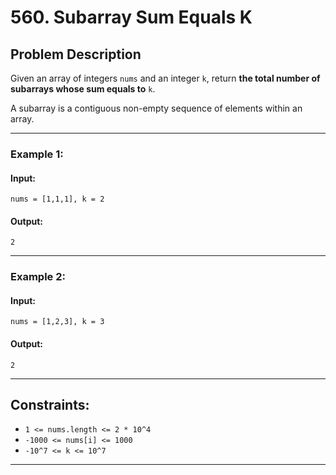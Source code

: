 # 560. Subarray Sum Equals K

## Problem Description

Given an array of integers `nums` and an integer `k`, return **the total number of subarrays whose sum equals to** `k`.

A subarray is a contiguous non-empty sequence of elements within an array.

---

### Example 1:

#### Input:
```text
nums = [1,1,1], k = 2
```

#### Output:
```text
2
```

---

### Example 2:

#### Input:
```text
nums = [1,2,3], k = 3
```

#### Output:
```text
2
```

---

## Constraints:

- `1 <= nums.length <= 2 * 10^4`
- `-1000 <= nums[i] <= 1000`
- `-10^7 <= k <= 10^7`

---

